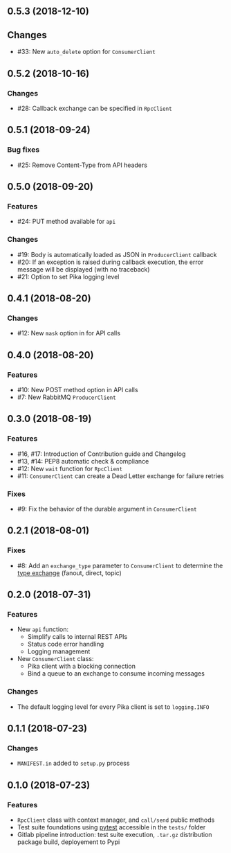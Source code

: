## 0.5.3 (2018-12-10)

## Changes

* #33: New `auto_delete` option for `ConsumerClient`

## 0.5.2 (2018-10-16)

### Changes

* #28: Callback exchange can be specified in `RpcClient`

## 0.5.1 (2018-09-24)

### Bug fixes

* #25: Remove Content-Type from API headers

## 0.5.0 (2018-09-20)

### Features

* #24: PUT method available for `api`

### Changes

* #19: Body is automatically loaded as JSON in `ProducerClient` callback
* #20: If an exception is raised during callback execution, the error message will be displayed (with no traceback)
* #21: Option to set Pika logging level


## 0.4.1 (2018-08-20)

### Changes

* #12: New `mask` option in for API calls 

## 0.4.0 (2018-08-20)

### Features

* #10: New POST method option in API calls
* #7: New RabbitMQ `ProducerClient`

## 0.3.0 (2018-08-19)

### Features

* #16, #17: Introduction of Contribution guide and Changelog
* #13, #14: PEP8 automatic check & compliance
* #12: New `wait` function for `RpcClient`
* #11: `ConsumerClient` can create a Dead Letter exchange for failure retries

### Fixes

* #9: Fix the behavior of the durable argument in `ConsumerClient`

## 0.2.1 (2018-08-01)

### Fixes

* #8: Add an `exchange_type` parameter to `ConsumerClient` to determine the [type exchange](https://www.rabbitmq.com/tutorials/tutorial-four-python.html) (fanout, direct, topic)

## 0.2.0 (2018-07-31)

### Features

* New `api` function: 
  * Simplify calls to internal REST APIs
  * Status code error handling
  * Logging management
* New `ConsumerClient` class: 
  * Pika client with a blocking connection
  * Bind a queue to an exchange to consume incoming messages

### Changes

*  The default logging level for every Pika client is set to `logging.INFO`

## 0.1.1 (2018-07-23)

### Changes

* `MANIFEST.in` added to `setup.py` process

## 0.1.0 (2018-07-23)

### Features

* `RpcClient` class with context manager, and `call/send` public methods 
* Test suite foundations using [pytest](https://docs.pytest.org/en/latest/) accessible in the `tests/` folder
* Gitlab pipeline introduction: test suite execution, `.tar.gz` distribution package build, deployement to Pypi